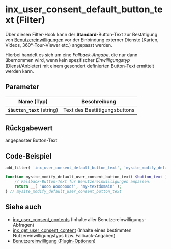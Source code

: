 # inx_user_consent_default_button_text (Filter)

Über diesen Filter-Hook kann der **Standard**-Button-Text zur Bestätigung von [Benutzereinwilligungen](/schnellstart/einrichtung?id=benutzereinwilligung) vor der Einbindung externer Dienste (Karten, Videos, 360°-Tour-Viewer etc.) angepasst werden.

Hierbei handelt es sich um eine *Fallback-Angabe*, die nur dann übernommen wird, wenn kein spezifischer *Einwilligungstyp* (Dienst/Anbieter) mit einem gesondert definierten Button-Text ermittelt werden kann.

## Parameter

| Name (Typ) | Beschreibung |
| ---------- | ------------ |
| **`$button_text`** (string) | Text des Bestätigungsbuttons |

## Rückgabewert

angepasster Button-Text

## Code-Beispiel

[](_info-snippet-einbindung.md ':include')

```php
add_filter( 'inx_user_consent_default_button_text', 'mysite_modify_default_user_consent_button_text' );

function mysite_modify_default_user_consent_button_text( $button_text ) {
	// Fallback-Button-Text für Benutzereinwilligungen anpassen.
	return __( 'Wooo Wooooooo!', 'my-textdomain' );
} // mysite_modify_default_user_consent_button_text
```

## Siehe auch

- [inx_user_consent_contents](filter-inx-user-consent-contents) (Inhalte aller Benutzereinwilligungs-Abfragen)
- [inx_get_user_consent_content](filter-inx-get-user-consent-content) (Inhalte eines bestimmten Nutzereinwilligungstyps bzw. Fallback-Angaben)
- [Benutzereinwilligung (Plugin-Optionen)](/schnellstart/einrichtung?id=benutzereinwilligung)

[](_backlink.md ':include')